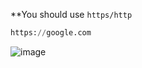 **You should use `https/http`
```python
https://google.com
```



![image](https://user-images.githubusercontent.com/73717132/228363870-e7ac284a-7d16-4401-be15-c57f43a892ea.png)



